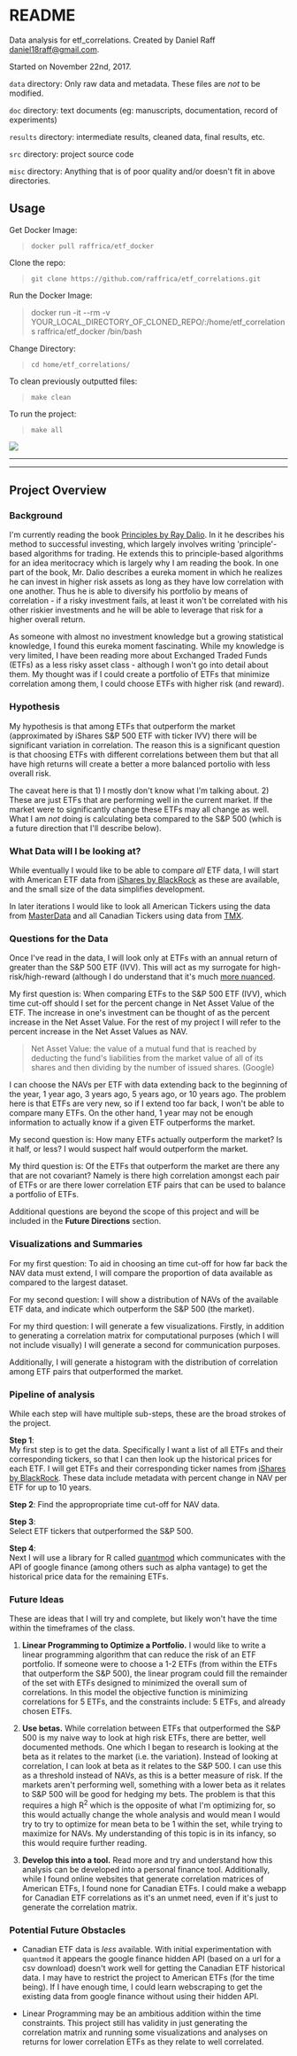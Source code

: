 # README

Data analysis for etf_correlations.
Created by Daniel Raff daniel18raff@gmail.com.

Started on November 22nd, 2017.

`data` directory: Only raw data and metadata. These files are *not* to
be modified.

`doc` directory: text documents (eg: manuscripts, documentation, record of experiments)

`results` directory: intermediate results, cleaned data, final results, etc.

`src` directory: project source code

`misc` directory: Anything that is of poor quality and/or doesn't fit in above directories.

## Usage

Get Docker Image:
> `docker pull raffrica/etf_docker`


Clone the repo:
> `git clone https://github.com/raffrica/etf_correlations.git`

Run the Docker Image:
> docker run -it --rm -v YOUR_LOCAL_DIRECTORY_OF_CLONED_REPO/:/home/etf_correlations raffrica/etf_docker  /bin/bash

Change Directory:
> `cd home/etf_correlations/`

To clean previously outputted files:
> `make clean`  

To run the project:    
> `make all`  



![](out.png)  

---------
---------

## Project Overview

### Background
I'm currently reading the book [Principles by Ray Dalio](https://www.principles.com/). In it he describes his method to successful investing, which largely involves writing 'principle'-based algorithms for trading. He extends this to principle-based algorithms for an idea meritocracy which is largely why I am reading the book. In one part of the book, Mr. Dalio describes a eureka moment in which he realizes he can invest in higher risk assets as long as they have low correlation with one another. Thus he is able to diversify his portfolio by means of correlation - if a risky investment fails, at least it won't be correlated with his other riskier investments and he will be able to leverage that risk for a higher overall return. 

As someone with almost no investment knowledge but a growing statistical knowledge, I found this eureka moment fascinating. While my knowledge is very limited, I have been reading more about Exchanged Traded Funds (ETFs) as a less risky asset class - although I won't go into detail about them. My thought was if I could create a portfolio of ETFs that minimize correlation among them, I could choose ETFs with higher risk (and reward).  

### Hypothesis

My hypothesis is that among ETFs that outperform the market (approximated by iShares S&P 500 ETF with ticker IVV) there will be significant variation in correlation. The reason this is a significant question is that choosing ETFs with different correlations between them but that all have high returns will create a better a more balanced portolio with less overall risk. 

The caveat here is that 1) I mostly don't know what I'm talking about. 2) These are just ETFs that are performing well in the current market. If the market were to significantly change these ETFs may all change as well. What I am *not* doing is calculating beta compared to the S&P 500 (which is a future direction that I'll describe below).  

### What Data will I be looking at?

While eventually I would like to be able to compare *all* ETF data, I will start with American ETF data from [iShares by BlackRock](https://www.ishares.com/us/products/etf-product-list#) as these are available, and the small size of the data simplifies development. 

In later iterations I would like to look all American Tickers using the data from [MasterData](http://www.masterdata.com/helpfiles/etf_list.htm) and all Canadian Tickers using data from [TMX](https://app.tmxmoney.com/etp/directory/). 

### Questions for the Data

Once I've read in the data, I will look only at ETFs with an annual return of greater than the S&P 500 ETF (IVV). This will act as my surrogate for high-risk/high-reward (although I do understand that it's much [more nuanced](http://www.quantext.com/RiskandReturn.pdf). 

My first question is: When comparing ETFs to the S&P 500 ETF (IVV), which time cut-off should I set for the percent change in Net Asset Value of the ETF. The increase in one's investment can be thought of as the percent increase in the Net Asset Value. For the rest of my project I will refer to the percent increase in the Net Asset Values as NAV.

> Net Asset Value: the value of a mutual fund that is reached by deducting the fund's liabilities from the market value of all of its shares and then dividing by the number of issued shares. (Google) 

I can choose the NAVs per ETF with data extending back to the beginning of the year, 1 year ago, 3 years ago, 5 years ago, or 10 years ago. The problem here is that ETFs are very new, so if I extend too far back, I won't be able to compare many ETFs. On the other hand, 1 year may not be enough information to actually know if a given ETF outperforms the market.    

My second question is: How many ETFs actually outperform the market? Is it half, or less? I would suspect half would outperform the market.  

My third question is: Of the ETFs that outperform the market are there any that are not covariant? Namely is there high correlation amongst each pair of ETFs or are there lower correlation ETF pairs that can be used to balance a portfolio of ETFs.  

Additional questions are beyond the scope of this project and will be included in the **Future Directions** section.

### Visualizations and Summaries

For my first question: To aid in choosing an time cut-off for how far back the NAV data must extend, I will compare the proportion of data available as compared to the largest dataset.

For my second question: I will show a distribution of NAVs of the available ETF data, and indicate which outperform the S&P 500 (the market).

For my third question: I will generate a few visualizations. Firstly, in addition to generating a correlation matrix for computational purposes (which I will not include visually) I will generate a second for communication purposes.

Additionally, I will generate a histogram with the distribution of correlation among ETF pairs that outperformed the market.  

### Pipeline of analysis

While each step will have multiple sub-steps, these are the broad strokes of the project.  

**Step 1**:   
My first step is to get the data. Specifically I want a list of all ETFs and their corresponding tickers, so that I can then look up the historical prices for each ETF. I will get ETFs and their corresponding ticker names from [iShares by BlackRock](https://www.ishares.com/us/products/etf-product-list#). These data include metadata with percent change in NAV per ETF for up to 10 years.  

**Step 2**:
Find the appropropriate time cut-off for NAV data. 

**Step 3**:   
Select ETF tickers that outperformed the S&P 500. 

**Step 4**:  
Next I will use a library for R called [quantmod](https://cran.r-project.org/web/packages/quantmod/quantmod.pdf) which communicates with the API of google finance (among others such as alpha vantage) to get the historical price data for the remaining ETFs.  


### Future Ideas

These are ideas that I will try and complete, but likely won't have the time within the timeframes of the class.  

1) **Linear Programming to Optimize a Portfolio.** I would like to write a linear programming algorithm that can reduce the risk of an ETF portfolio. If someone were to choose a 1-2 ETFs (from within the ETFs that outperform the S&P 500), the linear program could fill the remainder of the set with ETFs designed to minimized the overall sum of correlations. In this model the objective function is minimizing correlations for 5 ETFs, and the constraints include: 5 ETFs, and already chosen ETFs.

2) **Use betas.** While correlation between ETFs that outperformed the S&P 500 is my naive way to look at high risk ETFs, there are better, well documented methods. One which I began to research is looking at the beta as it relates to the market (i.e. the variation). Instead of looking at correlation, I can look at beta as it relates to the S&P 500. I can use this as a threshold instead of NAVs, as this is a better measure of risk. If the markets aren't performing well, something with a lower beta as it relates to S&P 500 will be good for hedging my bets. The problem is that this requires a high R<sup>2</sup> which is the opposite of what I'm optimizing for, so this would actually change the whole analysis and would mean I would try to try to optimize for mean beta to be 1 within the set, while trying to maximize for NAVs. My understanding of this topic is in its infancy, so this would require further reading.  

3) **Develop this into a tool.** Read more and try and understand how this analysis can be developed into a personal finance tool. Additionally, while I found online websites that generate correlation matrices of American ETFs, I found none for Canadian ETFs. I could make a webapp for Canadian ETF correlations as it's an unmet need, even if it's just to generate the correlation matrix.  

### Potential Future Obstacles

* Canadian ETF data is *less* available. With initial experimentation with `quantmod` it appears the google finance hidden API (based on a url for a csv download) doesn't work well for getting the Canadian ETF historical data. I may have to restrict the project to American ETFs (for the time being). If I have enough time, I could learn webscraping to get the existing data from google finance without using their hidden API.  

* Linear Programming may be an ambitious addition within the time constraints. This project still has validity in just generating the correlation matrix and running some visualizations and analyses on returns for lower correlation ETFs as they relate to well correlated. 